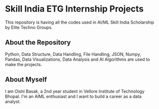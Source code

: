 # Skill India ETG Internship Projects
This repository is having all the codes used in AI/ML Skill India Scholarship by Elite Techno Groups.

## About the Repository
Python, Data Structure, Data Handling, File Handling, JSON, Numpy, Pandas, Data Visualizations, Data Analysis and AI Algorithms are used to make the projects.

## About Myself
I am Oishi Basak, a 2nd year student in Vellore Institute of Technology Bhopal. I'm an AIML enthusiast and I want to build a career as a data analyst.
